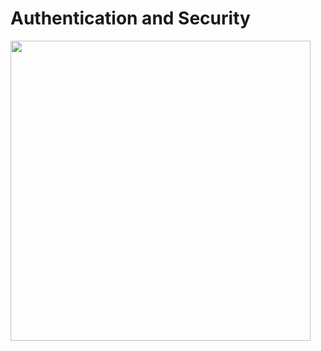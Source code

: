 # Authentication and Security
<div style="width:100%;height:0;padding-bottom:100%;position:relative;">
 <img src="https://media.giphy.com/media/l1J9y2cl8WMlgvpSw/giphy.gif" width="480" height="480" />
 </div>

